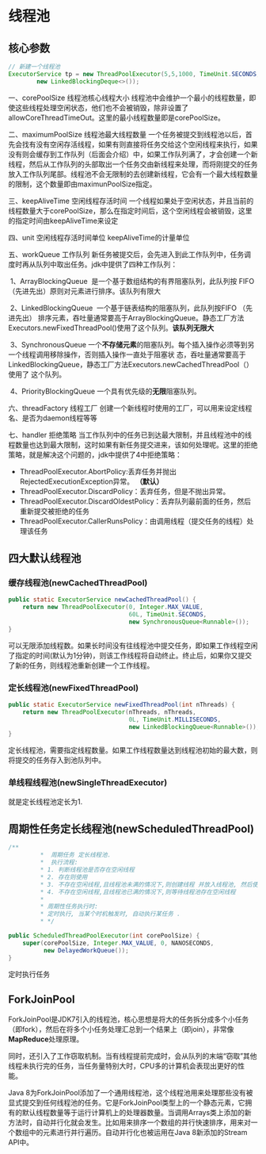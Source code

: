 # 线程池

## 核心参数

```java
// 新建一个线程池
ExecutorService tp = new ThreadPoolExecutor(5,5,1000, TimeUnit.SECONDS,
        new LinkedBlockingDeque<>());
```

一、corePoolSize 线程池核心线程大小
线程池中会维护一个最小的线程数量，即使这些线程处理空闲状态，他们也不会被销毁，除非设置了allowCoreThreadTimeOut。这里的最小线程数量即是corePoolSize。

二、maximumPoolSize 线程池最大线程数量
一个任务被提交到线程池以后，首先会找有没有空闲存活线程，如果有则直接将任务交给这个空闲线程来执行，如果没有则会缓存到工作队列（后面会介绍）中，如果工作队列满了，才会创建一个新线程，然后从工作队列的头部取出一个任务交由新线程来处理，而将刚提交的任务放入工作队列尾部。线程池不会无限制的去创建新线程，它会有一个最大线程数量的限制，这个数量即由maximunPoolSize指定。

三、keepAliveTime 空闲线程存活时间
一个线程如果处于空闲状态，并且当前的线程数量大于corePoolSize，那么在指定时间后，这个空闲线程会被销毁，这里的指定时间由keepAliveTime来设定

四、unit 空闲线程存活时间单位
keepAliveTime的计量单位

五、workQueue 工作队列
新任务被提交后，会先进入到此工作队列中，任务调度时再从队列中取出任务。jdk中提供了四种工作队列：

​	1、ArrayBlockingQueue
​	是一个基于数组结构的有界阻塞队列，此队列按 FIFO（先进先出）原则对元素进行排序。该队列有限大

​	2、LinkedBlockingQueue
​	一个基于链表结构的阻塞队列，此队列按FIFO （先进先出） 排序元素，吞吐量通常要高于ArrayBlockingQueue。静态工厂方法Executors.newFixedThreadPool()使用了这个队列。**该队列无限大**

​	3、SynchronousQueue
​	一个**不存储元素**的阻塞队列。每个插入操作必须等到另一个线程调用移除操作，否则插入操作一直处于阻塞状	态，吞吐量通常要高于LinkedBlockingQueue，静态工厂方法Executors.newCachedThreadPool（）使用了	这个队列。

​	4、PriorityBlockingQueue
​	一个具有优先级的**无限**阻塞队列。

六、threadFactory 线程工厂
创建一个新线程时使用的工厂，可以用来设定线程名、是否为daemon线程等等

七、handler 拒绝策略
当工作队列中的任务已到达最大限制，并且线程池中的线程数量也达到最大限制，这时如果有新任务提交进来，该如何处理呢。这里的拒绝策略，就是解决这个问题的，jdk中提供了4中拒绝策略：

- ThreadPoolExecutor.AbortPolicy:丢弃任务并抛出RejectedExecutionException异常。 **（默认）**
- ThreadPoolExecutor.DiscardPolicy：丢弃任务，但是不抛出异常。 
- ThreadPoolExecutor.DiscardOldestPolicy：丢弃队列最前面的任务，然后重新提交被拒绝的任务
- ThreadPoolExecutor.CallerRunsPolicy：由调用线程（提交任务的线程）处理该任务

## 四大默认线程池

### 缓存线程池(newCachedThreadPool)

```java
public static ExecutorService newCachedThreadPool() {
    return new ThreadPoolExecutor(0, Integer.MAX_VALUE,
                                  60L, TimeUnit.SECONDS,
                                  new SynchronousQueue<Runnable>());
}
```

可以无限添加线程数。如果长时间没有往线程池中提交任务，即如果工作线程空闲了指定的时间(默认为1分钟)，则该工作线程将自动终止。终止后，如果你又提交了新的任务，则线程池重新创建一个工作线程。

### 定长线程池(newFixedThreadPool)

```java
public static ExecutorService newFixedThreadPool(int nThreads) {
    return new ThreadPoolExecutor(nThreads, nThreads,
                                  0L, TimeUnit.MILLISECONDS,
                                  new LinkedBlockingQueue<Runnable>());
}
```

定长线程池，需要指定线程数量。如果工作线程数量达到线程池初始的最大数，则将提交的任务存入到池队列中。

### 单线程线程池(newSingleThreadExecutor)

就是定长线程池定长为1.

## 周期性任务定长线程池(newScheduledThreadPool)

```java
/**
         *  周期任务 定长线程池.
         *  执行流程:
         * 1. 判断线程池是否存在空闲线程
         * 2. 存在则使用
         * 3. 不存在空闲线程,且线程池未满的情况下,则创建线程 并放入线程池, 然后使用
         * 4. 不存在空闲线程,且线程池已满的情况下,则等待线程池存在空闲线程
         *
         * 周期性任务执行时:
         * 定时执行, 当某个时机触发时, 自动执行某任务 .
         * */

public ScheduledThreadPoolExecutor(int corePoolSize) {
    super(corePoolSize, Integer.MAX_VALUE, 0, NANOSECONDS,
          new DelayedWorkQueue());
}
```

定时执行任务

## ForkJoinPool

ForkJoinPool是JDK7引入的线程池，核心思想是将大的任务拆分成多个小任务（即fork），然后在将多个小任务处理汇总到一个结果上（即join），非常像**MapReduce**处理原理。

同时，还引入了工作窃取机制。当有线程提前完成时，会从队列的末端“窃取”其他线程未执行完的任务，当任务量特别大时，CPU多的计算机会表现出更好的性能。

Java 8为ForkJoinPool添加了一个通用线程池，这个线程池用来处理那些没有被显式提交到任何线程池的任务。它是ForkJoinPool类型上的一个静态元素，它拥有的默认线程数量等于运行计算机上的处理器数量。当调用Arrays类上添加的新方法时，自动并行化就会发生。比如用来排序一个数组的并行快速排序，用来对一个数组中的元素进行并行遍历。自动并行化也被运用在Java 8新添加的Stream API中。

